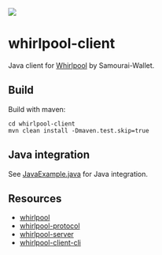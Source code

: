 [![](https://jitpack.io/v/io.samourai.code.whirlpool/whirlpool-client.svg)](https://jitpack.io/#io.samourai.code.whirlpool/whirlpool-client)

# whirlpool-client

Java client for [Whirlpool](https://github.com/Samourai-Wallet/Whirlpool) by Samourai-Wallet.

## Build
Build with maven:
```
cd whirlpool-client
mvn clean install -Dmaven.test.skip=true
```

## Java integration
See [JavaExample.java](https://github.com/Samourai-Wallet/whirlpool-client/blob/develop/src/test/java/JavaExample.java) for Java integration.

## Resources
 * [whirlpool](https://github.com/Samourai-Wallet/Whirlpool)
 * [whirlpool-protocol](https://github.com/Samourai-Wallet/whirlpool-protocol)
 * [whirlpool-server](https://github.com/Samourai-Wallet/whirlpool-server)
 * [whirlpool-client-cli](https://github.com/Samourai-Wallet/whirlpool-client-cli)
